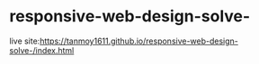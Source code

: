 # responsive-web-design-solve-
live site:https://tanmoy1611.github.io/responsive-web-design-solve-/index.html